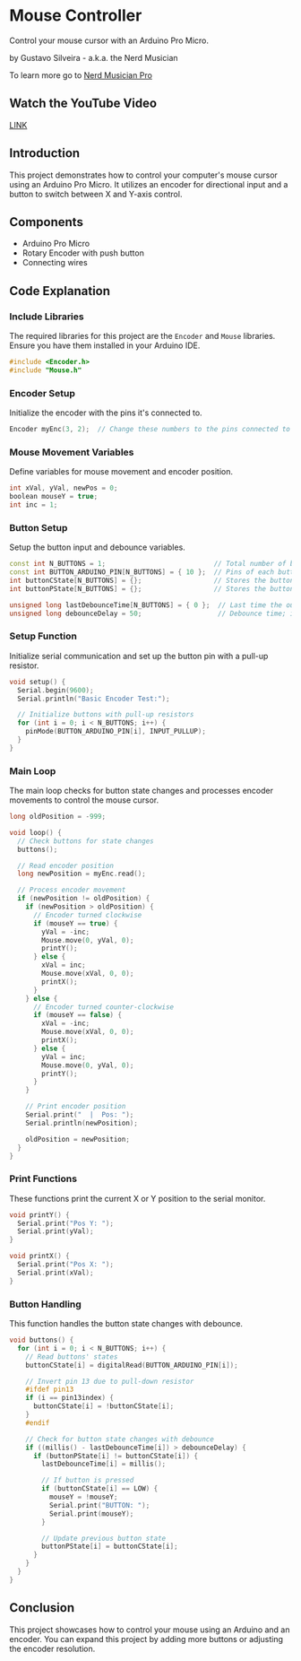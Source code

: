 # Mouse Controller

Control your mouse cursor with an Arduino Pro Micro.

by Gustavo Silveira - a.k.a. the Nerd Musician

To learn more go to [Nerd Musician Pro](https://go.musiconerd.com/nerd-musician-pro)

## Watch the YouTube Video
[LINK](https://youtu.be/CXDNysPhbkM?si=wig2lB7LEvD_Mtty)

## Introduction

This project demonstrates how to control your computer's mouse cursor using an Arduino Pro Micro. It utilizes an encoder for directional input and a button to switch between X and Y-axis control.

## Components

- Arduino Pro Micro
- Rotary Encoder with push button
- Connecting wires

## Code Explanation

### Include Libraries

The required libraries for this project are the `Encoder` and `Mouse` libraries. Ensure you have them installed in your Arduino IDE.

```cpp
#include <Encoder.h>
#include "Mouse.h"
```

### Encoder Setup

Initialize the encoder with the pins it's connected to.

```cpp
Encoder myEnc(3, 2);  // Change these numbers to the pins connected to your encoder
```

### Mouse Movement Variables

Define variables for mouse movement and encoder position.

```cpp
int xVal, yVal, newPos = 0;
boolean mouseY = true;
int inc = 1;
```

### Button Setup

Setup the button input and debounce variables.

```cpp
const int N_BUTTONS = 1;                           // Total number of buttons
const int BUTTON_ARDUINO_PIN[N_BUTTONS] = { 10 };  // Pins of each button connected straight to the Arduino
int buttonCState[N_BUTTONS] = {};                  // Stores the button current value
int buttonPState[N_BUTTONS] = {};                  // Stores the button previous value

unsigned long lastDebounceTime[N_BUTTONS] = { 0 };  // Last time the output pin was toggled
unsigned long debounceDelay = 50;                   // Debounce time; increase if the output flickers
```

### Setup Function

Initialize serial communication and set up the button pin with a pull-up resistor.

```cpp
void setup() {
  Serial.begin(9600);
  Serial.println("Basic Encoder Test:");

  // Initialize buttons with pull-up resistors
  for (int i = 0; i < N_BUTTONS; i++) {
    pinMode(BUTTON_ARDUINO_PIN[i], INPUT_PULLUP);
  }
}
```

### Main Loop

The main loop checks for button state changes and processes encoder movements to control the mouse cursor.

```cpp
long oldPosition = -999;

void loop() {
  // Check buttons for state changes
  buttons();

  // Read encoder position
  long newPosition = myEnc.read();

  // Process encoder movement
  if (newPosition != oldPosition) {
    if (newPosition > oldPosition) {
      // Encoder turned clockwise
      if (mouseY == true) {
        yVal = -inc;
        Mouse.move(0, yVal, 0);
        printY();
      } else {
        xVal = inc;
        Mouse.move(xVal, 0, 0);
        printX();
      }
    } else {
      // Encoder turned counter-clockwise
      if (mouseY == false) {
        xVal = -inc;
        Mouse.move(xVal, 0, 0);
        printX();
      } else {
        yVal = inc;
        Mouse.move(0, yVal, 0);
        printY();
      }
    }

    // Print encoder position
    Serial.print("  |  Pos: ");
    Serial.println(newPosition);

    oldPosition = newPosition;
  }
}
```

### Print Functions

These functions print the current X or Y position to the serial monitor.

```cpp
void printY() {
  Serial.print("Pos Y: ");
  Serial.print(yVal);
}

void printX() {
  Serial.print("Pos X: ");
  Serial.print(xVal);
}
```

### Button Handling

This function handles the button state changes with debounce.

```cpp
void buttons() {
  for (int i = 0; i < N_BUTTONS; i++) {
    // Read buttons' states
    buttonCState[i] = digitalRead(BUTTON_ARDUINO_PIN[i]);

    // Invert pin 13 due to pull-down resistor
    #ifdef pin13
    if (i == pin13index) {
      buttonCState[i] = !buttonCState[i];
    }
    #endif

    // Check for button state changes with debounce
    if ((millis() - lastDebounceTime[i]) > debounceDelay) {
      if (buttonPState[i] != buttonCState[i]) {
        lastDebounceTime[i] = millis();

        // If button is pressed
        if (buttonCState[i] == LOW) {
          mouseY = !mouseY;
          Serial.print("BUTTON: ");
          Serial.print(mouseY);
        }

        // Update previous button state
        buttonPState[i] = buttonCState[i];
      }
    }
  }
}
```

## Conclusion

This project showcases how to control your mouse using an Arduino and an encoder. You can expand this project by adding more buttons or adjusting the encoder resolution.
